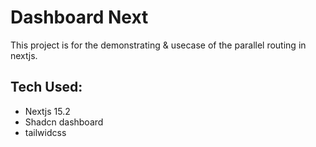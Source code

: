 # Dashboard Next 

This project is for the demonstrating & usecase of the parallel routing in nextjs.

## Tech Used:
- Nextjs 15.2
- Shadcn dashboard
- tailwidcss